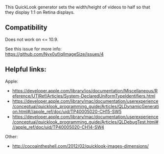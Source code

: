 This QuickLook generator sets the width/height of videos to half so that they display 1:1 on Retina displays.

## Compatibility

Does not work on <= 10.9.

See this issue for more info: https://github.com/Nyx0uf/qlImageSize/issues/4

## Helpful links:

Apple:

- https://developer.apple.com/library/ios/documentation/Miscellaneous/Reference/UTIRef/Articles/System-DeclaredUniformTypeIdentifiers.html
- https://developer.apple.com/library/mac/documentation/userexperience/conceptual/quicklook_programming_guide/Articles/QLDynamicGeneration.html#//apple_ref/doc/uid/TP40005020-CH15-SW5
- https://developer.apple.com/library/mac/documentation/userexperience/conceptual/quicklook_programming_guide/Articles/QLDebugTest.html#//apple_ref/doc/uid/TP40005020-CH14-SW4

Other:

- http://cocoaintheshell.com/2012/02/quicklook-images-dimensions/
